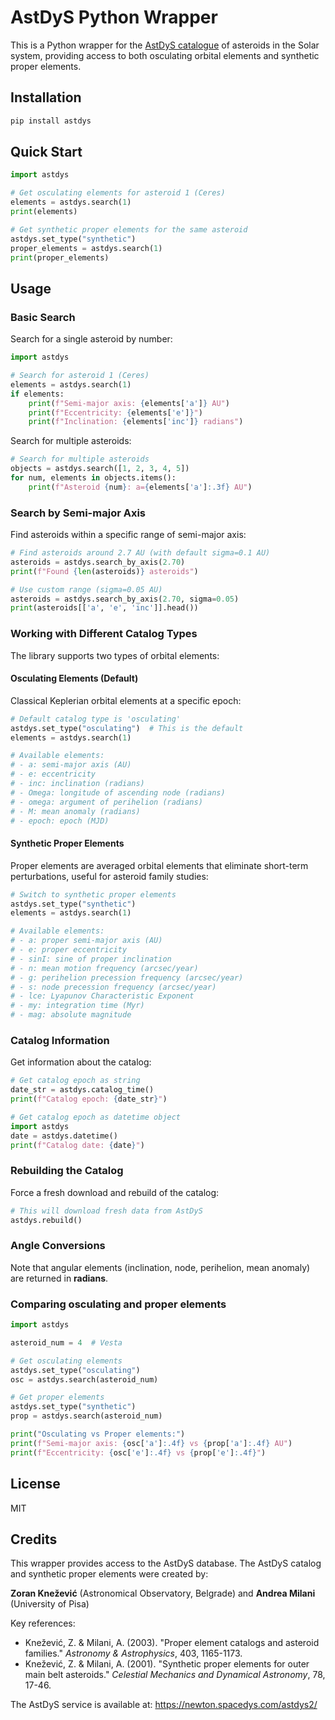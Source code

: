 # AstDyS Python Wrapper

This is a Python wrapper for the [AstDyS catalogue](https://newton.spacedys.com/astdys2/index.php?pc=0) of asteroids in the Solar system, providing access to both osculating orbital elements and synthetic proper elements.

## Installation

```bash
pip install astdys
```

## Quick Start

```python
import astdys

# Get osculating elements for asteroid 1 (Ceres)
elements = astdys.search(1)
print(elements)

# Get synthetic proper elements for the same asteroid
astdys.set_type("synthetic")
proper_elements = astdys.search(1)
print(proper_elements)
```

## Usage

### Basic Search

Search for a single asteroid by number:

```python
import astdys

# Search for asteroid 1 (Ceres)
elements = astdys.search(1)
if elements:
    print(f"Semi-major axis: {elements['a']} AU")
    print(f"Eccentricity: {elements['e']}")
    print(f"Inclination: {elements['inc']} radians")
```

Search for multiple asteroids:

```python
# Search for multiple asteroids
objects = astdys.search([1, 2, 3, 4, 5])
for num, elements in objects.items():
    print(f"Asteroid {num}: a={elements['a']:.3f} AU")
```

### Search by Semi-major Axis

Find asteroids within a specific range of semi-major axis:

```python
# Find asteroids around 2.7 AU (with default sigma=0.1 AU)
asteroids = astdys.search_by_axis(2.70)
print(f"Found {len(asteroids)} asteroids")

# Use custom range (sigma=0.05 AU)
asteroids = astdys.search_by_axis(2.70, sigma=0.05)
print(asteroids[['a', 'e', 'inc']].head())
```

### Working with Different Catalog Types

The library supports two types of orbital elements:

#### Osculating Elements (Default)

Classical Keplerian orbital elements at a specific epoch:

```python
# Default catalog type is 'osculating'
astdys.set_type("osculating")  # This is the default
elements = astdys.search(1)

# Available elements:
# - a: semi-major axis (AU)
# - e: eccentricity
# - inc: inclination (radians)
# - Omega: longitude of ascending node (radians)
# - omega: argument of perihelion (radians)
# - M: mean anomaly (radians)
# - epoch: epoch (MJD)
```

#### Synthetic Proper Elements

Proper elements are averaged orbital elements that eliminate short-term perturbations, useful for asteroid family studies:

```python
# Switch to synthetic proper elements
astdys.set_type("synthetic")
elements = astdys.search(1)

# Available elements:
# - a: proper semi-major axis (AU)
# - e: proper eccentricity
# - sinI: sine of proper inclination
# - n: mean motion frequency (arcsec/year)
# - g: perihelion precession frequency (arcsec/year)
# - s: node precession frequency (arcsec/year)
# - lce: Lyapunov Characteristic Exponent
# - my: integration time (Myr)
# - mag: absolute magnitude
```

### Catalog Information

Get information about the catalog:

```python
# Get catalog epoch as string
date_str = astdys.catalog_time()
print(f"Catalog epoch: {date_str}")

# Get catalog epoch as datetime object
import astdys
date = astdys.datetime()
print(f"Catalog date: {date}")
```

### Rebuilding the Catalog

Force a fresh download and rebuild of the catalog:

```python
# This will download fresh data from AstDyS
astdys.rebuild()
```

### Angle Conversions

Note that angular elements (inclination, node, perihelion, mean anomaly) are returned in **radians**.

### Comparing osculating and proper elements

```python
import astdys

asteroid_num = 4  # Vesta

# Get osculating elements
astdys.set_type("osculating")
osc = astdys.search(asteroid_num)

# Get proper elements
astdys.set_type("synthetic")
prop = astdys.search(asteroid_num)

print("Osculating vs Proper elements:")
print(f"Semi-major axis: {osc['a']:.4f} vs {prop['a']:.4f} AU")
print(f"Eccentricity: {osc['e']:.4f} vs {prop['e']:.4f}")
```

## License

MIT

## Credits

This wrapper provides access to the AstDyS database. The AstDyS catalog and synthetic proper elements were created by:

**Zoran Knežević** (Astronomical Observatory, Belgrade) and **Andrea Milani** (University of Pisa)

Key references:

- Knežević, Z. & Milani, A. (2003). "Proper element catalogs and asteroid families." _Astronomy & Astrophysics_, 403, 1165-1173.
- Knežević, Z. & Milani, A. (2001). "Synthetic proper elements for outer main belt asteroids." _Celestial Mechanics and Dynamical Astronomy_, 78, 17-46.

The AstDyS service is available at: https://newton.spacedys.com/astdys2/
